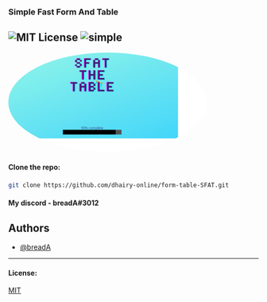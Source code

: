 ### Simple Fast Form And Table
![MIT License](https://img.shields.io/apm/l/atomic-design-ui.svg?)
![simple](https://img.shields.io/badge/Simple-to%20use-red)
---
<img src="main-logo.png" alt="drawing" width="400" style="border-radius:50%" />

#### Clone the repo:
```sh
git clone https://github.com/dhairy-online/form-table-SFAT.git

```

#### My discord - breadA#3012
## Authors

- [@breadA](https://www.github.com/dhairy-online)


---
#### License:
 [MIT](LICENSE)




  
